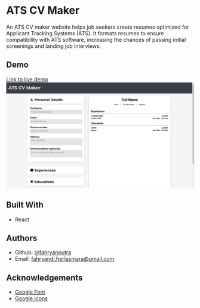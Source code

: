 # ATS CV Maker

An ATS CV maker website helps job seekers create resumes optimized for Applicant Tracking Systems (ATS). It formats resumes to ensure compatibility with ATS software, increasing the chances of passing initial screenings and landing job interviews.

## Demo

[Link to live demo](https://cv-maker-alpha-two.vercel.app/)
![Demo Image](./src/assets/demo_image_1.png)

## Built With

- React

## Authors

- Github: [@fahryanputra](https://www.github.com/fahryanputra)
- Email: [fahryandi.herlasmara@gmail.com](fahryandi.herlasmara@gmail.com)

## Acknowledgements

- [Google Font](https://fonts.google.com/)
- [Google Icons](https://fonts.google.com/icons)
